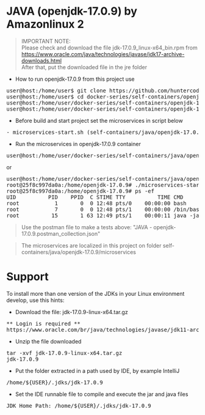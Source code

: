 # JAVA (openjdk-17.0.9) by Amazonlinux 2

> IMPORTANT NOTE:<br>
> Please check and download the file jdk-17.0.9_linux-x64_bin.rpm from
> https://www.oracle.com/java/technologies/javase/jdk17-archive-downloads.html
> <br>
> After that, put the downloaded file in the jre folder

- How to run openjdk-17.0.9 from this project use

<pre>
user@host:/home/user$ git clone https://github.com/huntercodexs/docker-series.git .
user@host:/home/user$ cd docker-series/self-containers/openjdk-17.0.9
user@host:/home/user/docker-series/self-containers/openjdk-17.0.9$ docker-compose up --build
user@host:/home/user/docker-series/self-containers/openjdk-17.0.9$ docker-compose start
</pre>

- Before build and start project set the microservices in script below

<pre>
- microservices-start.sh (self-containers/java/openjdk-17.0.9/microservices/microservices-start.sh)
</pre>

- Run the microservices in openjdk-17.0.9 container

<pre>
user@host:/home/user/docker-series/self-containers/java/openjdk-17.0.9$ docker exec -it openjdk-17.0.9 ./microservices-start.sh
</pre>

or

<pre>
user@host:/home/user/docker-series/self-containers/java/openjdk-17.0.9$ docker exec -it openjdk-17.0.9 /bin/bash
root@25f8c997da0a:/home/openjdk-17.0.9# ./microservices-start.sh
root@25f8c997da0a:/home/openjdk-17.0.9# ps -ef
UID          PID    PPID  C STIME TTY          TIME CMD
root           1       0  0 12:48 pts/0    00:00:00 bash
root           7       0  0 12:48 pts/1    00:00:00 /bin/bash
root          15       1 63 12:49 pts/1    00:00:11 java -jar SIMPLE-API-USERS-0.0.1-SNAPSHOT.jar
</pre>

> Use the postman file to make a tests above: "JAVA - openjdk-17.0.9.postman_collection.json"

> The microservices are localized in this project on folder self-containers/java/openjdk-17.0.9/microservices


# Support

To install more than one version of the JDKs in your Linux environment develop, use this hints:

- Download the file: jdk-17.0.9-linux-x64.tar.gz
<pre>
** Login is required **
https://www.oracle.com/br/java/technologies/javase/jdk11-archive-downloads.html
</pre>

- Unzip the file downloaded
<pre>
tar -xvf jdk-17.0.9-linux-x64.tar.gz
jdk-17.0.9
</pre>

- Put the folder extracted in a path used by IDE, by example IntelliJ
<pre>
/home/${USER}/.jdks/jdk-17.0.9
</pre>

- Set the IDE runnable file to compile and execute the jar and java files
<pre>
JDK Home Path: /home/${USER}/.jdks/jdk-17.0.9
</pre>

